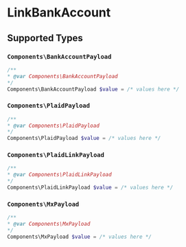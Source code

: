 # LinkBankAccount


## Supported Types

### `Components\BankAccountPayload`

```php
/**
* @var Components\BankAccountPayload
*/
Components\BankAccountPayload $value = /* values here */
```

### `Components\PlaidPayload`

```php
/**
* @var Components\PlaidPayload
*/
Components\PlaidPayload $value = /* values here */
```

### `Components\PlaidLinkPayload`

```php
/**
* @var Components\PlaidLinkPayload
*/
Components\PlaidLinkPayload $value = /* values here */
```

### `Components\MxPayload`

```php
/**
* @var Components\MxPayload
*/
Components\MxPayload $value = /* values here */
```

